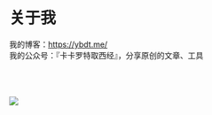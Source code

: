 # 关于我
我的博客：https://ybdt.me/  
我的公众号：『卡卡罗特取西经』，分享原创的文章、工具  
<br>
<br>
<br>
<div>
<img src="https://github-readme-stats.vercel.app/api?username=ybdt&show_icons=true&theme=dracula" /> 
</div>